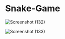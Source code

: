 # Snake-Game

![Screenshot (132)](https://user-images.githubusercontent.com/66054330/144749749-159c454f-9c31-4005-ac22-355289cd45ee.png)

![Screenshot (133)](https://user-images.githubusercontent.com/66054330/144749845-2b8aedeb-ea13-4291-b9cc-2ffd2c16787d.png)

